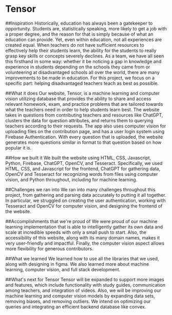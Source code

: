# Tensor
##Inspiration
Historically, education has always been a gatekeeper to opportunity. Students are, statistically speaking, more likely to get a job with a proper degree, and the reason for that is simply because of what an education can provide. Yet, even within education, not all experiences are created equal. When teachers do not have sufficient resources to effectively help their students learn, the ability for the students to really grasp key skills or concepts severely declines. As a team, we have all seen this firsthand in some way: whether it be noticing a gap in knowledge and experience in students depending on the schools they came from or volunteering at disadvantaged schools all over the world, there are many improvements to be made in education. For this project, we focus on a specific part: helping disadvantaged teachers teach as best as possible.

##What it does
Our website, Tensor, is a machine learning and computer vision utilizing database that provides the ability to share and access relevant homework, exam, and practice problems that are tailored towards what the teachers need in order to help students learn best. The website takes in questions from contributing teachers and resources like ChatGPT, clusters the data for question attributes, and returns them to querying teachers according to their requests. The app also uses computer vision for uploading files on the contribution page, and has a user login system using Firebase Authentication. With every question that is uploaded, the website generates more questions similar in format to that question based on how popular it is.

##How we built it
We built the website using HTML, CSS, Javascript, Python, Firebase, ChatGPT, OpenCV, and Tesseract. Specifically, we used HTML, CSS, and Javascript for the frontend, ChatGPT for gathering data, OpenCV and Tesseract for recognizing words from files using computer vision, and Python throughout, including for machine learning.

##Challenges we ran into
We ran into many challenges throughout this project, from gathering and parsing data accurately to putting it all together. In particular, we struggled on creating the user authentication, working with Tesseract and OpenCV for computer vision, and designing the frontend of the website.

##Accomplishments that we're proud of
We were proud of our machine learning implementation that is able to intelligently gather its own data and scale at incredible speeds with only a small push to start. Also, the accessibility of this website, along with its many domain names, makes it very user-friendly and impactful. Finally, the computer vision aspect allows more flexibility for generous contributors.

##What we learned
We learned how to use all the libraries that we used, along with designing in figma. We also learned more about machine learning, computer vision, and full stack development.

##What's next for Tensor
Tensor will be expanded to support more images and features, which include functionality with study guides, communication among teachers, and integration of videos. Also, we will be improving our machine learning and computer vision models by expanding data sets, removing biases, and removing outliers. We intend on optimizing our queries and integrating an efficient backend database like convex.
